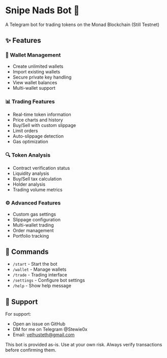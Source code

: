 # Snipe Nads Bot 🚀

A Telegram bot for trading tokens on the Monad Blockchain (Still Testnet)

## ✨ Features

### 💼 Wallet Management
- Create unlimited wallets
- Import existing wallets
- Secure private key handling
- View wallet balances
- Multi-wallet support

### 📊 Trading Features
- Real-time token information
- Price charts and history
- Buy/Sell with custom slippage
- Limit orders
- Auto-slippage detection
- Gas optimization

### 🔍 Token Analysis
- Contract verification status
- Liquidity analysis
- Buy/Sell tax calculation
- Holder analysis
- Trading volume metrics

### ⚙️ Advanced Features
- Custom gas settings
- Slippage configuration
- Multi-wallet trading
- Order management
- Portfolio tracking

## 🔧 Commands

- `/start` - Start the bot
- `/wallet` - Manage wallets
- `/trade` - Trading interface
- `/settings` - Configure bot settings
- `/help` - Show help message

## 🤝 Support

For support:
- Open an issue on GitHub
- DM for me on Telegram @Stewie0x
- Email: velhusteth@gmail.com

This bot is provided as-is. Use at your own risk. Always verify transactions before confirming them. 
